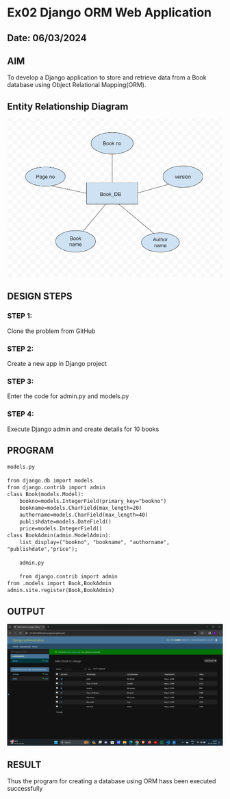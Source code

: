 # Ex02 Django ORM Web Application
## Date: 06/03/2024

## AIM
To develop a Django application to store and retrieve data from a Book database using Object Relational Mapping(ORM).

## Entity Relationship Diagram

![alt text](<Screenshot 2024-03-05 111138.png>)

## DESIGN STEPS

### STEP 1:
Clone the problem from GitHub

### STEP 2:
Create a new app in Django project

### STEP 3:
Enter the code for admin.py and models.py

### STEP 4:
Execute Django admin and create details for 10 books

## PROGRAM

```
models.py

from django.db import models
from django.contrib import admin
class Book(models.Model):
    bookno=models.IntegerField(primary_key="bookno")
    bookname=models.CharField(max_length=20)
    authorname=models.CharField(max_length=40)
    publishdate=models.DateField()
    price=models.IntegerField()
class BookAdmin(admin.ModelAdmin):
    list_display=("bookno", "bookname", "authorname", "publishdate","price");

    admin.py

    from django.contrib import admin
from .models import Book,BookAdmin
admin.site.register(Book,BookAdmin)

```
## OUTPUT

![alt text](<Screenshot 2024-03-07 220550.png>)


## RESULT
Thus the program for creating a database using ORM hass been executed successfully
